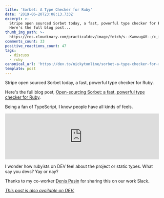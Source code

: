 ```yaml
---
title: 'Sorbet: A Type Checker for Ruby'
date: '2019-06-20T23:08:13.733Z'
excerpt: >-
  Stripe open sourced Sorbet today, a fast, powerful type checker for Ruby.  
  Here's the full blog post...
thumb_img_path: >-
  https://res.cloudinary.com/practicaldev/image/fetch/s--Kwmwug4V--/c_imagga_scale,f_auto,fl_progressive,h_420,q_auto,w_1000/https://res.cloudinary.com/practicaldev/image/fetch/s--wRt5ruqn--/c_imagga_scale%2Cf_auto%2Cfl_progressive%2Ch_420%2Cq_auto%2Cw_1000/https://thepracticaldev.s3.amazonaws.com/i/twa5j9w03r1m97ipt8hx.png
comments_count: 33
positive_reactions_count: 47
tags:
  - discuss
  - ruby
canonical_url: 'https://dev.to/nickytonline/sorbet-a-type-checker-for-ruby-3l07'
template: post
---
```

Stripe open sourced Sorbet today, a fast, powerful type checker for Ruby. 

Here's the full blog post, [Open-sourcing Sorbet: a fast, powerful type checker for Ruby](https://sorbet.org/blog/2019/06/20/open-sourcing-sorbet).

Being a fan of TypeScript, I know people have all kinds of feels.


<iframe class="liquidTag" src="https://dev.to/embed/link?args=https%3A%2F%2Fdev.to%2Fnickytonline%2Fdev-to-with-a-typescript-or-flow-frontend-codebase-1n33" style="border: 0; width: 100%;"></iframe>


I wonder how rubyists on DEV feel about the project or static types. What say you devs? Yay or nay?

Thanks to my co-worker [Denis Pasin](https://mobile.twitter.com/zaratan) for sharing this on our work Slack.


*[This post is also available on DEV.](https://dev.to/nickytonline/sorbet-a-type-checker-for-ruby-3l07)*


<script>
const parent = document.getElementsByTagName('head')[0];
const script = document.createElement('script');
script.type = 'text/javascript';
script.src = 'https://cdnjs.cloudflare.com/ajax/libs/iframe-resizer/4.1.1/iframeResizer.min.js';
script.charset = 'utf-8';
script.onload = function() {
    window.iFrameResize({}, '.liquidTag');
};
parent.appendChild(script);
</script>    
